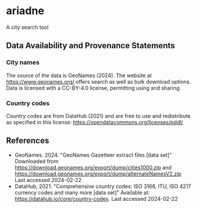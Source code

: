 # ariadne
A city search tool

## Data Availability and Provenance Statements
### City names
The source of the data is GeoNames (2024). The website at https://www.geonames.org/ offers search as well as bulk download options. Data is licensed with a CC-BY-4.0 license, permitting using and sharing.

### Country codes
Country codes are from DataHub (2021) and are free to use and redistribute as specified in this license: https://opendatacommons.org/licenses/pddl/

## References
- GeoNames. 2024. "GeoNames Gazetteer extract files [data set]" Downloaded from https://download.geonames.org/export/dump/cities1000.zip and https://download.geonames.org/export/dump/alternateNamesV2.zip Last accessed 2024-02-22
- DataHub, 2021. "Comprehensive country codes: ISO 3166, ITU, ISO 4217 currency codes and many more [data set]" Available at: https://datahub.io/core/country-codes. Last accessed 2024-02-22

